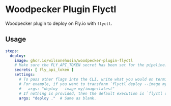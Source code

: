 # Woodpecker Plugin Flyctl

Woodpecker plugin to deploy on Fly.io with `flyctl`.

## Usage

```yaml
steps:
  deploy:
    image: ghcr.io/wilsonehusin/woodpecker-plugin-flyctl
    # Make sure the FLY_API_TOKEN secret has been set for the pipeline.
    secrets: [ fly_api_token ]
    settings:
      # To pass other flags into the CLI, write what you would on terminal except the binary call.
      # For example, if you want to transform `flyctl deploy --image my/image:latest`,
      #   args: "deploy --image my/image:latest"
      # If nothing is provided, then the default execution is `flyctl deploy .`
      args: "deploy ."  # Same as blank.
```
